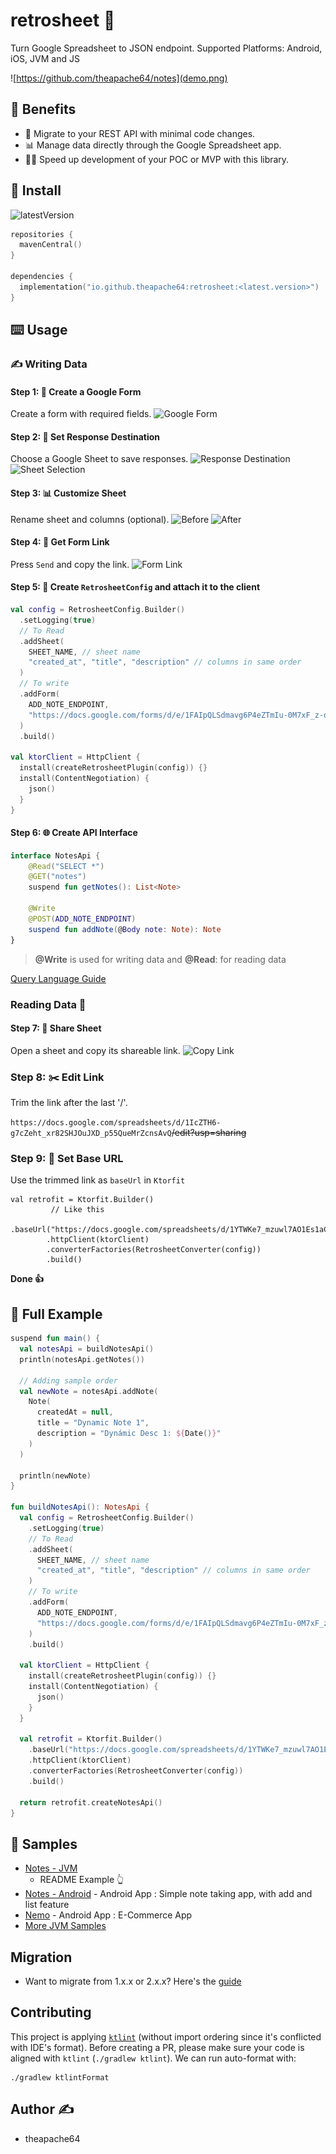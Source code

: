 # retrosheet 📄

Turn Google Spreadsheet to JSON endpoint.
Supported Platforms: Android, iOS, JVM and JS

![https://github.com/theapache64/notes](demo.png)

## 🤗 Benefits

- 🔄 Migrate to your REST API with minimal code changes.
- 📊 Manage data directly through the Google Spreadsheet app.
- 🏃‍♂️ Speed up development of your POC or MVP with this library.

## 🤝 Install

![latestVersion](https://img.shields.io/github/v/release/theapache64/retrosheet)

```kotlin
repositories {
  mavenCentral()
}

dependencies {
  implementation("io.github.theapache64:retrosheet:<latest.version>")
}
```

## ⌨️ Usage

### ✍️ Writing Data

#### Step 1: 📝 Create a Google Form
Create a form with required fields.
![Google Form](https://i.imgur.com/9PeK2EQ.png)

#### Step 2: 🎯 Set Response Destination
Choose a Google Sheet to save responses.
![Response Destination](https://i.imgur.com/fIzWiN5.png)
![Sheet Selection](https://i.imgur.com/7ASAB55.png)

#### Step 3: 📊 Customize Sheet
Rename sheet and columns (optional).
![Before](https://i.imgur.com/keT8P1o.png)
![After](https://i.imgur.com/N6xfuZK.png)

#### Step 4: 🔗 Get Form Link
Press `Send` and copy the link.
![Form Link](https://i.imgur.com/veATAn5.png)

#### Step 5: 🔧 Create `RetrosheetConfig` and attach it to the client 
```kotlin
val config = RetrosheetConfig.Builder()
  .setLogging(true)
  // To Read
  .addSheet(
    SHEET_NAME, // sheet name
    "created_at", "title", "description" // columns in same order
  )
  // To write
  .addForm(
    ADD_NOTE_ENDPOINT,
    "https://docs.google.com/forms/d/e/1FAIpQLSdmavg6P4eZTmIu-0M7xF_z-qDCHdpGebX8MGL43HSGAXcd3w/viewform?usp=sf_link" // form link
  )
  .build()

val ktorClient = HttpClient {
  install(createRetrosheetPlugin(config)) {}
  install(ContentNegotiation) {
    json()
  }
}
```

#### Step 6: 🌐 Create API Interface
```kotlin
interface NotesApi {
    @Read("SELECT *") 
    @GET("notes")
    suspend fun getNotes(): List<Note>

    @Write
    @POST(ADD_NOTE_ENDPOINT)
    suspend fun addNote(@Body note: Note): Note
}
```


> **@Write** is used for writing data and **@Read**: for reading data

[Query Language Guide](https://developers.google.com/chart/interactive/docs/querylanguage)

### Reading Data 📖

#### Step 7: 🔄 Share Sheet
Open a sheet and copy its shareable link.
![Copy Link](https://i.imgur.com/MNYD7mg.png)

### Step 8: ✂️ Edit Link 
Trim the link after the last '/'.

`https://docs.google.com/spreadsheets/d/1IcZTH6-g7cZeht_xr82SHJOuJXD_p55QueMrZcnsAvQ`~~/edit?usp=sharing~~


### Step 9: 🔗 Set Base URL 
Use the trimmed link as `baseUrl` in `Ktorfit`
```
val retrofit = Ktorfit.Builder()
         // Like this
        .baseUrl("https://docs.google.com/spreadsheets/d/1YTWKe7_mzuwl7AO1Es1aCtj5S9buh3vKauKCMjx1j_M/") 
        .httpClient(ktorClient)
        .converterFactories(RetrosheetConverter(config))
        .build()
```

**Done 👍**

## 🌟 Full Example

```kotlin
suspend fun main() {
  val notesApi = buildNotesApi()
  println(notesApi.getNotes())

  // Adding sample order
  val newNote = notesApi.addNote(
    Note(
      createdAt = null,
      title = "Dynamic Note 1",
      description = "Dynámic Desc 1: ${Date()}"
    )
  )

  println(newNote)
}

fun buildNotesApi(): NotesApi {
  val config = RetrosheetConfig.Builder()
    .setLogging(true)
    // To Read
    .addSheet(
      SHEET_NAME, // sheet name
      "created_at", "title", "description" // columns in same order
    )
    // To write
    .addForm(
      ADD_NOTE_ENDPOINT,
      "https://docs.google.com/forms/d/e/1FAIpQLSdmavg6P4eZTmIu-0M7xF_z-qDCHdpGebX8MGL43HSGAXcd3w/viewform?usp=sf_link" // form link
    )
    .build()

  val ktorClient = HttpClient {
    install(createRetrosheetPlugin(config)) {}
    install(ContentNegotiation) {
      json()
    }
  }

  val retrofit = Ktorfit.Builder()
    .baseUrl("https://docs.google.com/spreadsheets/d/1YTWKe7_mzuwl7AO1Es1aCtj5S9buh3vKauKCMjx1j_M/") // Sheet's public URL
    .httpClient(ktorClient)
    .converterFactories(RetrosheetConverter(config))
    .build()

  return retrofit.createNotesApi()
}
```

## 🌠 Samples

- [Notes - JVM](https://github.com/theapache64/retrosheet/blob/master/src/main/kotlin/com/github/theapache64/retrosheet/sample/notes/Notes.kt)
  - README Example 👆
- [Notes - Android](https://github.com/theapache64/notes) - Android App : Simple note taking app, with add and list
  feature
- [Nemo](https://github.com/theapache64/nemo) - Android App :  E-Commerce App
- [More JVM Samples](https://github.com/theapache64/retrosheet/tree/master/src/main/kotlin/com/github/theapache64/retrosheet/sample)

## Migration
- Want to migrate from 1.x.x or 2.x.x? Here's the  [guide](https://github.com/theapache64/retrosheet-jvm-sample/commit/475df431575bf5c814b1fd37119fbdedd222c2f1) 

## Contributing
This project is applying [`ktlint`](https://ktlint.github.io/) (without import ordering since it's conflicted with IDE's 
format). Before creating a PR, please make sure your code is aligned with `ktlint` (`./gradlew ktlint`).
We can run auto-format with:
```shell
./gradlew ktlintFormat
```


## Author ✍️

- theapache64
